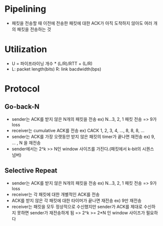# Pipelining
* 패킷을 전송할 때 이전에 전송한 패킷에 대한 ACK가 아직 도착하지 않아도 여러 개의 패킷을 전송하는 것
# Utilization
* U = 파이프라이닝 개수 * (L/R)/RTT + (L/R)
* L: packet length(bits) R: link bacdwidth(bps)
# Protocol
## Go-back-N
* sender는 ACK를 받지 않은 N개의 패킷을 전송 ex) N...3, 2, 1 패킷 전송 => 9가 loss
* receiver는 cumulative ACK를 전송 ex) CACK 1, 2, 3, 4, ..., 8, 8, 8, ...
* sender는 ACK를 가장 오랫동안 받지 않은 패킷의 timer가 끝나면 재전송 ex) 9, ... , N 을 재전송
* sender에서는 2^k >> N인 window 사이즈를 가진다.(패킷에서 k-bit의 시퀀스 넘버)
## Selective Repeat
* sender는 ACK를 받지 않은 N개의 패킷을 전송 ex) N...3, 2, 1 패킷 전송 => 9가 loss
* receiver는 각 패킷에 대한 개별적인 ACK를 전송
* ACK를 받지 않은 각 패킷에 대한 타이머가 끝나면 재전송 ex) 9만 재전송
* receiver는 패킷을 모두 정상적으로 수신했지만 sender가 ACK를 제대로 수신하지 못하면 sender가 재전송하게 됨 => 2^k >= 2*N 인 window 사이즈가 필요하다
